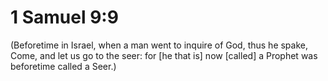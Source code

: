 # 1 Samuel 9:9

(Beforetime in Israel, when a man went to inquire of God, thus he spake, Come, and let us go to the seer: for [he that is] now [called] a Prophet was beforetime called a Seer.)